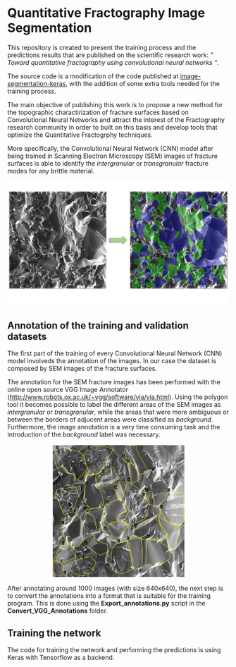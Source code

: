# Quantitative Fractography Image Segmentation

This repository is created to present the training process and the predictions results that are published on the scientific research work: _" Toward quantitative fractography using convolutional neural networks "_.

The source code is a modification of the code published at [image-segmentation-keras](https://github.com/divamgupta/image-segmentation-keras), with the addition of some extra tools needed for the training process. 

The main objective of publishing this work is to propose a new method for the topographic charactirization of fracture surfaces based on Convolutional Neural Networks and attract the interest of the Fractography research community in order to built on this basis and develop tools that optimize the Quantitative Fractogrphy techniques. 

More specifically, the Convolutional Neural Network (CNN) model after being trained in Scanning Electron Microscopy (SEM) images of fracture surfaces is able to identify the _intergranular_ or _transgranular_ fracture modes for any brittle material.

<img src="images/SEM_Predictions.jpg">


## Annotation of the training and validation datasets

The first part of the training of every Convolutional Neural Network (CNN) model involveds the annotation of the images. In our case the dataset is composed by SEM images of the fracture surfaces. 

The annotation for the SEM fracture images has been performed with the online open source VGG Image Annotator (http://www.robots.ox.ac.uk/~vgg/software/via/via.html). Using the polygon tool it becomes possible to label the different areas of the SEM images as _intergranular_ or _transgranular_, while the areas that were more ambiguous or between the borders of adjucent areas were classified as _background_. Furthermore, the image annotation is a very time consuming task and the introduction of the _background_ label was necessary.

<p align="center">
  <img src="images/VGG_annotator.jpg" width="300">
</p>

After annotating around 1000 images (with size 640x640), the next step is to convert the annotations into a format that is suitable for the training program. This is done using the __Export_annotations.py__ script in the __Convert_VGG_Annotations__ folder.  


## Training the network

The code for training the network and performing the predictions is using Keras with Tensorflow as a backend. 


